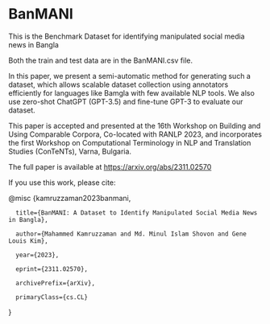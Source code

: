 # BanMANI
This is the Benchmark Dataset for identifying manipulated social media news in Bangla

Both the train and test data are in the BanMANI.csv file. 

In this paper, we present a semi-automatic method for generating such a dataset, which allows scalable dataset collection using annotators efficiently for languages like Bamgla with few available NLP tools. We also use zero-shot ChatGPT (GPT-3.5) and fine-tune GPT-3 to evaluate our dataset. 

This paper is accepted and presented at the 16th Workshop on Building and Using Comparable Corpora, Co-located with RANLP 2023, and incorporates the first Workshop on Computational Terminology in NLP and Translation Studies (ConTeNTs), Varna, Bulgaria. 

The full paper is available at https://arxiv.org/abs/2311.02570

If you use this work, please cite:


@misc {kamruzzaman2023banmani,
     
      title={BanMANI: A Dataset to Identify Manipulated Social Media News in Bangla}, 
      
      author={Mahammed Kamruzzaman and Md. Minul Islam Shovon and Gene Louis Kim},
     
      year={2023},
      
      eprint={2311.02570},
      
      archivePrefix={arXiv},
      
      primaryClass={cs.CL}

}





